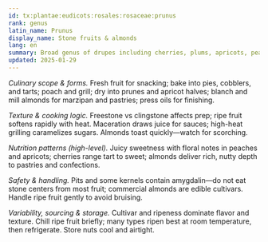 ```yaml
---
id: tx:plantae:eudicots:rosales:rosaceae:prunus
rank: genus
latin_name: Prunus
display_name: Stone fruits & almonds
lang: en
summary: Broad genus of drupes including cherries, plums, apricots, peaches, and almonds; eaten fresh, baked, dried, candied, and pressed into fragrant oils and marzipan.
updated: 2025-01-29
---
```


_Culinary scope & forms._ Fresh fruit for snacking; bake into pies, cobblers, and tarts; poach and grill; dry into prunes and apricot halves; blanch and mill almonds for marzipan and pastries; press oils for finishing.

_Texture & cooking logic._ Freestone vs clingstone affects prep; ripe fruit softens rapidly with heat. Maceration draws juice for sauces; high-heat grilling caramelizes sugars. Almonds toast quickly—watch for scorching.

_Nutrition patterns (high-level)._ Juicy sweetness with floral notes in peaches and apricots; cherries range tart to sweet; almonds deliver rich, nutty depth to pastries and confections.

_Safety & handling._ Pits and some kernels contain amygdalin—do not eat stone centers from most fruit; commercial almonds are edible cultivars. Handle ripe fruit gently to avoid bruising.

_Variability, sourcing & storage._ Cultivar and ripeness dominate flavor and texture. Chill ripe fruit briefly; many types ripen best at room temperature, then refrigerate. Store nuts cool and airtight.
